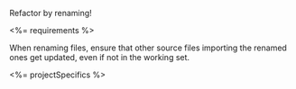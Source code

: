 Refactor by renaming!

<%= requirements %>

When renaming files, ensure that other source files importing the renamed ones get updated, even if not in the working set.

<%= projectSpecifics %>